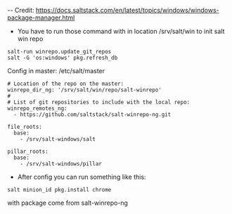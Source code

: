 -- Credit: https://docs.saltstack.com/en/latest/topics/windows/windows-package-manager.html

- You have to run those command with in location /srv/salt/win  to init salt win repo
```
salt-run winrepo.update_git_repos
salt -G 'os:windows' pkg.refresh_db
```

Config in master: /etc/salt/master

```
# Location of the repo on the master:
winrepo_dir_ng: '/srv/salt/win/repo/salt-winrepo'
#
# List of git repositories to include with the local repo:
winrepo_remotes_ng:
  - https://github.com/saltstack/salt-winrepo-ng.git
  
file_roots:
  base:
    - /srv/salt-windows/salt

pillar_roots:
  base:
    - /srv/salt-windows/pillar
```

- After config you can run something like this:
```
salt minion_id pkg.install chrome
```

with package come from salt-winrepo-ng
